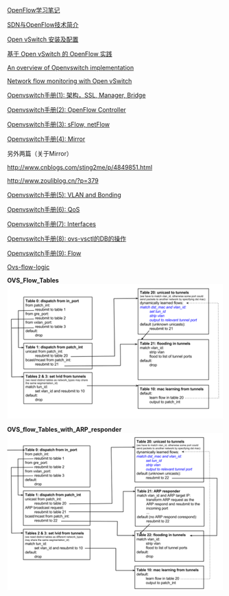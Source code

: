 
[OpenFlow学习笔记](http://www.cnblogs.com/popsuper1982/p/3800558.html)

[SDN与OpenFlow技术简介](http://www.cnblogs.com/popsuper1982/p/3800556.html)

[Open vSwitch 安装及配置](http://www.cnblogs.com/popsuper1982/p/3800431.html)

[基于 Open vSwitch 的 OpenFlow 实践](http://www.cnblogs.com/popsuper1982/p/3800525.html)

[An overview of Openvswitch implementation](http://www.cnblogs.com/popsuper1982/p/3800560.html)

[Network flow monitoring with Open vSwitch](http://www.cnblogs.com/popsuper1982/p/3800578.html)

[Openvswitch手册(1): 架构，SSL, Manager, Bridge](http://www.cnblogs.com/popsuper1982/p/3800574.html)

[Openvswitch手册(2): OpenFlow Controller](http://www.cnblogs.com/popsuper1982/p/3800576.html)

[Openvswitch手册(3): sFlow, netFlow](http://www.cnblogs.com/popsuper1982/p/3800583.html)

[Openvswitch手册(4): Mirror](http://www.cnblogs.com/popsuper1982/p/3800585.html)

另外两篇（关于Mirror）

http://www.cnblogs.com/sting2me/p/4849851.html

http://www.zouliblog.cn/?p=379


[Openvswitch手册(5): VLAN and Bonding](http://www.cnblogs.com/popsuper1982/p/3800613.html)

[Openvswitch手册(6): QoS](http://www.cnblogs.com/popsuper1982/p/3803807.html)

[Openvswitch手册(7): Interfaces](http://www.cnblogs.com/popsuper1982/p/3805094.html)

[Openvswitch手册(8): ovs-vsctl的DB的操作](http://www.cnblogs.com/popsuper1982/p/3805105.html)

[Openvswitch手册(9): Flow](http://www.cnblogs.com/popsuper1982/p/3810271.html)

[Ovs-flow-logic](https://wiki.openstack.org/wiki/Ovs-flow-logic)

**OVS_Flow_Tables** ![OVS_Flow_Tables](./_static/OVS_Flow_Tables.png)

**OVS_flow_Tables_with_ARP_responder** ![OVS_flow_Tables_with_ARP_responder](./_static/OVS_flow_Tables_with_ARP_responder.png)
